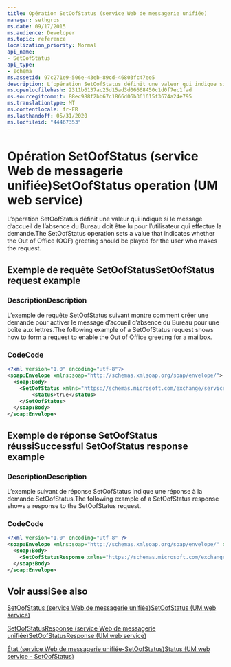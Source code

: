 ```yaml
---
title: Opération SetOofStatus (service Web de messagerie unifiée)
manager: sethgros
ms.date: 09/17/2015
ms.audience: Developer
ms.topic: reference
localization_priority: Normal
api_name:
- SetOofStatus
api_type:
- schema
ms.assetid: 97c271e9-506e-43eb-89cd-46803fc47ee5
description: L’opération SetOofStatus définit une valeur qui indique si le message d’accueil de l’absence du Bureau doit être lu pour l’utilisateur qui effectue la demande.
ms.openlocfilehash: 2311b6137ac25d15ad3d06668450c1d0f7ec1fad
ms.sourcegitcommit: 88ec988f2bb67c1866d06b361615f3674a24e795
ms.translationtype: MT
ms.contentlocale: fr-FR
ms.lasthandoff: 05/31/2020
ms.locfileid: "44467353"
---
```

# <a name="setoofstatus-operation-um-web-service"></a><span data-ttu-id="b3aa6-103">Opération SetOofStatus (service Web de messagerie unifiée)</span><span class="sxs-lookup"><span data-stu-id="b3aa6-103">SetOofStatus operation (UM web service)</span></span>

<span data-ttu-id="b3aa6-104">L’opération SetOofStatus définit une valeur qui indique si le message d’accueil de l’absence du Bureau doit être lu pour l’utilisateur qui effectue la demande.</span><span class="sxs-lookup"><span data-stu-id="b3aa6-104">The SetOofStatus operation sets a value that indicates whether the Out of Office (OOF) greeting should be played for the user who makes the request.</span></span>
  
## <a name="setoofstatus-request-example"></a><span data-ttu-id="b3aa6-105">Exemple de requête SetOofStatus</span><span class="sxs-lookup"><span data-stu-id="b3aa6-105">SetOofStatus request example</span></span>

### <a name="description"></a><span data-ttu-id="b3aa6-106">Description</span><span class="sxs-lookup"><span data-stu-id="b3aa6-106">Description</span></span>

<span data-ttu-id="b3aa6-107">L’exemple de requête SetOofStatus suivant montre comment créer une demande pour activer le message d’accueil d’absence du Bureau pour une boîte aux lettres.</span><span class="sxs-lookup"><span data-stu-id="b3aa6-107">The following example of a SetOofStatus request shows how to form a request to enable the Out of Office greeting for a mailbox.</span></span>
  
### <a name="code"></a><span data-ttu-id="b3aa6-108">Code</span><span class="sxs-lookup"><span data-stu-id="b3aa6-108">Code</span></span>

```XML
<?xml version="1.0" encoding="utf-8"?>
<soap:Envelope xmlns:soap="http://schemas.xmlsoap.org/soap/envelope/">
  <soap:Body>
    <SetOofStatus xmlns="https://schemas.microsoft.com/exchange/services/2006/messages">
        <status>true</status>
    </SetOofStatus>
  </soap:Body>
</soap:Envelope>
```

## <a name="successful-setoofstatus-response-example"></a><span data-ttu-id="b3aa6-109">Exemple de réponse SetOofStatus réussi</span><span class="sxs-lookup"><span data-stu-id="b3aa6-109">Successful SetOofStatus response example</span></span>

### <a name="description"></a><span data-ttu-id="b3aa6-110">Description</span><span class="sxs-lookup"><span data-stu-id="b3aa6-110">Description</span></span>

<span data-ttu-id="b3aa6-111">L’exemple suivant de réponse SetOofStatus indique une réponse à la demande SetOofStatus.</span><span class="sxs-lookup"><span data-stu-id="b3aa6-111">The following example of a SetOofStatus response shows a response to the SetOofStatus request.</span></span>
  
### <a name="code"></a><span data-ttu-id="b3aa6-112">Code</span><span class="sxs-lookup"><span data-stu-id="b3aa6-112">Code</span></span>

```XML
<?xml version="1.0" encoding="utf-8" ?> 
<soap:Envelope xmlns:soap="http://schemas.xmlsoap.org/soap/envelope/" xmlns:xsi="http://www.w3.org/2001/XMLSchema-instance" xmlns:xsd="http://www.w3.org/2001/XMLSchema">
  <soap:Body>
    <SetOofStatusResponse xmlns="https://schemas.microsoft.com/exchange/services/2006/messages" /> 
  </soap:Body>
</soap:Envelope>
```

## <a name="see-also"></a><span data-ttu-id="b3aa6-113">Voir aussi</span><span class="sxs-lookup"><span data-stu-id="b3aa6-113">See also</span></span>



[<span data-ttu-id="b3aa6-114">SetOofStatus (service Web de messagerie unifiée)</span><span class="sxs-lookup"><span data-stu-id="b3aa6-114">SetOofStatus (UM web service)</span></span>](setoofstatus-um-web-service.md)
  
[<span data-ttu-id="b3aa6-115">SetOofStatusResponse (service Web de messagerie unifiée)</span><span class="sxs-lookup"><span data-stu-id="b3aa6-115">SetOofStatusResponse (UM web service)</span></span>](setoofstatusresponse-um-web-service.md)
  
[<span data-ttu-id="b3aa6-116">État (service Web de messagerie unifiée-SetOofStatus)</span><span class="sxs-lookup"><span data-stu-id="b3aa6-116">Status (UM web service - SetOofStatus)</span></span>](status-um-web-servicesetoofstatus.md)

